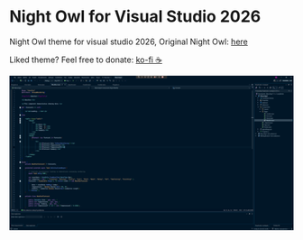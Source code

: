 # Night Owl for Visual Studio 2026


Night Owl theme for visual studio 2026, Original Night Owl: [here](https://github.com/sdras/night-owl-vscode-theme)

Liked theme? Feel free to donate: [ko-fi ☕](https://ko-fi.com/GodOnlyKnows)

![screenshot](https://github.com/God0nlyKnows/NightOwl2026/blob/master/screen.png)
